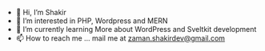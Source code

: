 - 👋 Hi, I’m Shakir
- 👀 I’m interested in PHP, Wordpress and MERN
- 🌱 I’m currently learning More about WordPress and Sveltkit development
- 📫 How to reach me ... mail me at zaman.shakirdev@gmail.com

<!---
zaman-shakir/zaman-shakir is a ✨ special ✨ repository because its `README.md` (this file) appears on your GitHub profile.
You can click the Preview link to take a look at your changes.
--->
